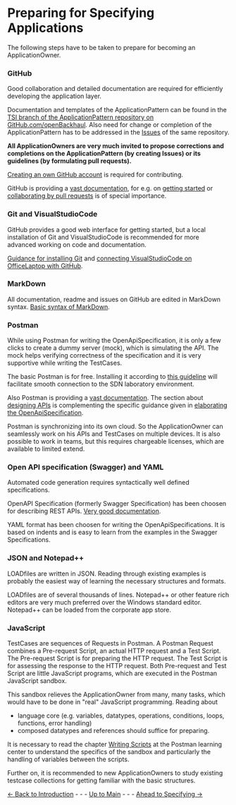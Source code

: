 # Preparing for Specifying Applications

The following steps have to be taken to prepare for becoming an ApplicationOwner.

### GitHub

Good collaboration and detailed documentation are required for efficiently developing the application layer.

Documentation and templates of the ApplicationPattern can be found in the [TSI branch of the ApplicationPattern repository on GitHub.com/openBackhaul](https://github.com/openBackhaul/ApplicationPattern/tree/tsi). Also need for change or completion of the ApplicationPattern has to be addressed in the [Issues](https://github.com/openBackhaul/ApplicationPattern/issues) of the same repository.

**All ApplicationOwners are very much invited to propose corrections and completions on the ApplicationPattern (by creating Issues) or its guidelines (by formulating pull requests).**

[Creating an own GitHub account](./OwnGitHubAccount/OwnGitHubAccount.md) is required for contributing.

GitHub is providing a [vast documentation](https://docs.github.com/en), for e.g. on [getting started](https://docs.github.com/en/get-started/onboarding/getting-started-with-your-github-account) or [collaborating by pull requests](https://docs.github.com/en/pull-requests/collaborating-with-pull-requests) is of special importance.

### Git and VisualStudioCode

GitHub provides a good web interface for getting started, but a local installation of Git and VisualStudioCode is recommended for more advanced working on code and documentation.

[Guidance for installing Git](./InstallingGit/InstallingGit.md) and [connecting VisualStudioCode on OfficeLaptop with GitHub](./VisualStudio2GitHub/VisualStudio2GitHub.md).

### MarkDown

All documentation, readme and issues on GitHub are edited in MarkDown syntax. [Basic syntax of MarkDown](https://www.markdownguide.org/basic-syntax/).

### Postman

While using Postman for writing the OpenApiSpecification, it is only a few clicks to create a dummy server (mock), which is simulating the API. The mock helps verifying correctness of the specification and it is very supportive while writing the TestCases.

The basic Postman is for free. Installing it according to [this guideline](./InstallingPostman/InstallingPostman.md) will facilitate smooth connection to the SDN laboratory environment.

Also Postman is providing a [vast documentation](https://learning.postman.com/docs/getting-started/introduction/). The section about [designing APIs](https://learning.postman.com/docs/designing-and-developing-your-api/the-api-workflow/) is complementing the specific guidance given in [elaborating the OpenApiSpecification](../SpecifyingApplications/OpenApiSpecification/OpenApiSpecification.md).

Postman is synchronizing into its own cloud. So the ApplicationOwner can seamlessly work on his APIs and TestCases on multiple devices. It is also possible to work in teams, but this requires chargeable licenses, which are available to limited extend.

### Open API specification (Swagger) and YAML

Automated code generation requires syntactically well defined specifications.

OpenAPI Specification (formerly Swagger Specification) has been choosen for describing REST APIs. [Very good documentation](https://swagger.io/docs/specification/basic-structure/).

YAML format has been choosen for writing the OpenApiSpecifications. It is based on indents and is easy to learn from the examples in the Swagger Specifications.

### JSON and Notepad++

LOADfiles are written in JSON. Reading through existing examples is probably the easiest way of learning the necessary structures and formats.

LOADfiles are of several thousands of lines. Notepad++ or other feature rich editors are very much preferred over the Windows standard editor. Notepad++ can be loaded from the corporate app store.

### JavaScript

TestCases are sequences of Requests in Postman. A Postman Request combines a Pre-request Script, an actual HTTP request and a Test Script. The Pre-request Script is for preparing the HTTP request. The Test Script is for assessing the response to the HTTP request. Both Pre-request and Test Script are little JavaScript programs, which are executed in the Postman JavaScript sandbox.

This sandbox relieves the ApplicationOwner from many, many tasks, which would have to be done in "real" JavaScript programming.
Reading about
* language core (e.g. variables, datatypes, operations, conditions, loops, functions, error handling)
* composed datatypes and references
should suffice for preparing.

It is necessary to read the chapter [Writing Scripts](https://learning.postman.com/docs/writing-scripts/intro-to-scripts/) at the Postman learning center to understand the specifics of the sandbox and particularly the handling of variables between the scripts.

Further on, it is recommended to new ApplicationOwners to study existing testcase collections for getting familiar with the basic structures.


[<- Back to Introduction](../Introduction/Introduction.md) - - - [Up to Main](../Main.md) - - - [Ahead to Specifying ->](../SpecifyingApplications/SpecifyingApplications.md)
